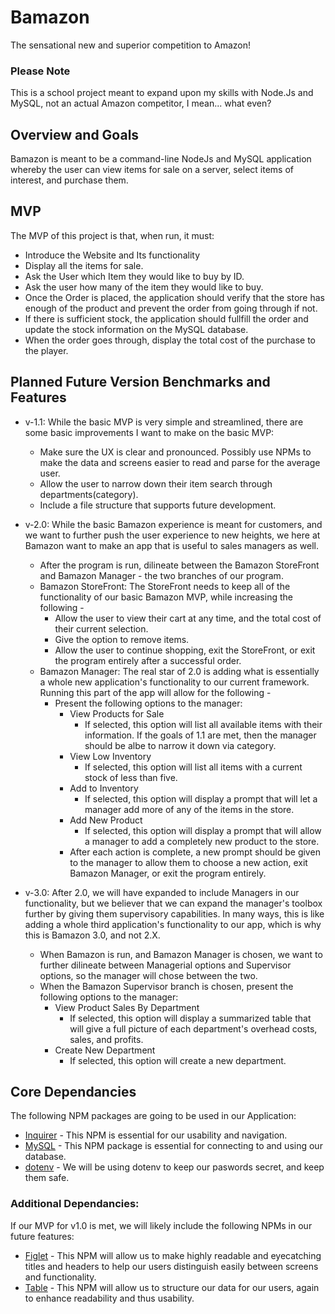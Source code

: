 # Bamazon
The sensational new and superior competition to Amazon! 
### Please Note
This is a school project meant to expand upon my skills with Node.Js and MySQL, not an actual Amazon competitor, I mean... what even?

## Overview and Goals
Bamazon is meant to be a command-line NodeJs and MySQL application whereby the user can view items for sale on a server, select items of interest, and purchase them.

## MVP
The MVP of this project is that, when run, it must:
* Introduce the Website and Its functionality
* Display all the items for sale.
* Ask the User which Item they would like to buy by ID.
* Ask the user how many of the item they would like to buy.
* Once the Order is placed, the application should verify that the store has enough of the product and prevent the order from going through if not. 
* If there is sufficient stock, the application should fullfill the order and update the stock information on the MySQL database.
* When the order goes through, display the total cost of the purchase to the player.

## Planned Future Version Benchmarks and Features
* v-1.1: While the basic MVP is very simple and streamlined, there are some basic improvements I want to make on the basic MVP:
  * Make sure the UX is clear and pronounced. Possibly use NPMs to make the data and screens easier to read and parse for the average user.
  * Allow the user to narrow down their item search through departments(category).
  * Include a file structure that supports future development.

* v-2.0: While the basic Bamazon experience is meant for customers, and we want to further push the user experience to new heights, we here at Bamazon want to make an app that is useful to sales managers as well.
  * After the program is run, dilineate between the Bamazon StoreFront and Bamazon Manager - the two branches of our program.
  * Bamazon StoreFront: The StoreFront needs to keep all of the functionality of our basic Bamazon MVP, while increasing the following -  
    * Allow the user to view their cart at any time, and the total cost of their current selection.
    * Give the option to remove items.
    * Allow the user to continue shopping, exit the StoreFront, or exit the program entirely after a successful order.
  * Bamazon Manager: The real star of 2.0 is adding what is essentially a whole new application's functionality to our current framework. Running this part of the app will allow for the following -
    * Present the following options to the manager:
      * View Products for Sale
        * If selected, this option will list all available items with their information. If the goals of 1.1 are met, then the manager should be albe to narrow it down via category.
      * View Low Inventory
        * If selected, this option will list all items with a current stock of less than five.
      * Add to Inventory
        * If selected, this option will display a prompt that will let a manager add more of any of the items in the store.
      * Add New Product
        * If selected, this option will display a prompt that will allow a manager to add a completely new product to the store.
      * After each action is complete, a new prompt should be given to the manager to allow them to choose a new action, exit Bamazon Manager, or exit the program entirely.

* v-3.0: After 2.0, we will have expanded to include Managers in our functionality, but we believer that we can expand the manager's toolbox further by giving them supervisory capabilities. In many ways, this is like adding a whole third application's functionality to our app, which is why this is Bamazon 3.0, and not 2.X.
  * When Bamazon is run, and Bamazon Manager is chosen, we want to further dilineate between Managerial options and Supervisor options, so the manager will chose between the two.
  * When the Bamazon Supervisor branch is chosen, present the following options to the manager:
    * View Product Sales By Department
      * If selected, this option will display a summarized table that will give a full picture of each department's overhead costs, sales, and profits.
    * Create New Department
      * If selected, this option will create a new department.

## Core Dependancies
The following NPM packages are going to be used in our Application:
* [Inquirer](https://www.npmjs.com/package/inquirer) - This NPM is essential for our usability and navigation.
* [MySQL](https://www.npmjs.com/package/mysql) - This NPM package is essential for connecting to and using our database.
* [dotenv](https://www.npmjs.com/package/dotenv) - We will be using dotenv to keep our paswords secret, and keep them safe.

### Additional Dependancies:
If our MVP for v1.0 is met, we will likely include the following NPMs in our future features:
* [Figlet](https://www.npmjs.com/package/figlet) - This NPM will allow us to make highly readable and eyecatching titles and headers to help our users distinguish easily between screens and functionality.
* [Table](https://www.npmjs.com/package/table) - This NPM will allow us to structure our data for our users, again to enhance readability and thus usability. 



